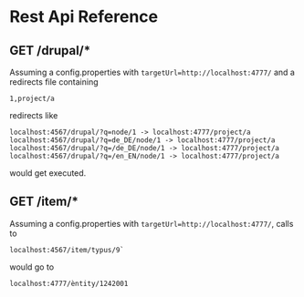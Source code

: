 # Rest Api Reference


## GET /drupal/*

Assuming a config.properties with 
`targetUrl=http://localhost:4777/` and a redirects file 
containing

```
1,project/a
```

redirects like 

```
localhost:4567/drupal/?q=node/1 -> localhost:4777/project/a 
localhost:4567/drupal/?q=de_DE/node/1 -> localhost:4777/project/a
localhost:4567/drupal/?q=/de_DE/node/1 -> localhost:4777/project/a 
localhost:4567/drupal/?q=/en_EN/node/1 -> localhost:4777/project/a 
```

would get executed.

## GET /item/*

Assuming a config.properties with 
`targetUrl=http://localhost:4777/`, calls to 

```
localhost:4567/item/typus/9`
```

would go  to

```
localhost:4777/èntity/1242001 
```